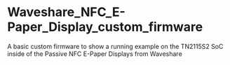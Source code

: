 # Waveshare_NFC_E-Paper_Display_custom_firmware
A basic custom firmware to show a running example on the TN2115S2 SoC inside of the Passive NFC E-Paper Displays from Waveshare
